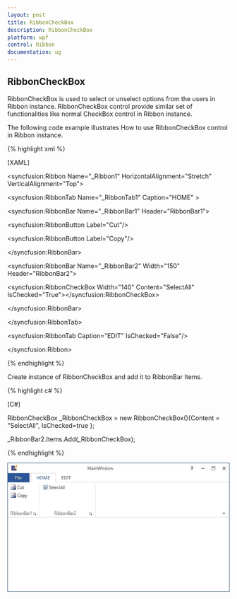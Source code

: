 ```yaml
---
layout: post
title: RibbonCheckBox
description: RibbonCheckBox
platform: wpf
control: Ribbon
documentation: ug
---
```

## RibbonCheckBox

RibbonCheckBox is used to select or unselect options from the users in Ribbon instance. RibbonCheckBox control provide similar set of functionalities like normal CheckBox control in Ribbon instance.

The following code example illustrates How to use RibbonCheckBox control in Ribbon instance.

{% highlight xml %}

[XAML]

<syncfusion:Ribbon Name="_Ribbon1" HorizontalAlignment="Stretch" VerticalAlignment="Top">

<syncfusion:RibbonTab Name="_RibbonTab1" Caption="HOME"  >

<syncfusion:RibbonBar Name="_RibbonBar1" Header="RibbonBar1">

<syncfusion:RibbonButton   Label="Cut"/>

<syncfusion:RibbonButton   Label="Copy"/>

</syncfusion:RibbonBar>

<syncfusion:RibbonBar  Name="_RibbonBar2" Width="150" Header="RibbonBar2">

<syncfusion:RibbonCheckBox  Width="140" Content="SelectAll" IsChecked="True"></syncfusion:RibbonCheckBox>

</syncfusion:RibbonBar>

</syncfusion:RibbonTab>

<syncfusion:RibbonTab Caption="EDIT"  IsChecked="False"/>

</syncfusion:Ribbon>



{% endhighlight %}

Create instance of RibbonCheckBox and add it to RibbonBar Items.

{% highlight c# %}

[C#]

RibbonCheckBox _RibbonCheckBox = new RibbonCheckBox(){Content = "SelectAll", IsChecked=true };

_RibbonBar2.Items.Add(_RibbonCheckBox);



{% endhighlight %}

![](RibbonCheckBox_images/RibbonCheckBox_img1.jpeg)


